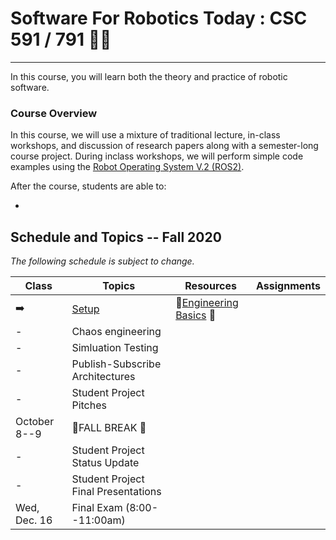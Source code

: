 # Software For Robotics Today : CSC 591 / 791  🤖🐺

---

In this course, you will learn both the theory and practice of robotic software. 

### Course Overview

In this course, we will use a mixture of traditional lecture, in-class workshops, and discussion of research papers along with a semester-long course project.  During inclass workshops, we will perform simple code examples using the [Robot Operating System V.2 (ROS2)](http://ros.org).

After the course, students are able to:

* 

## Schedule and Topics -- Fall 2020

*The following schedule is subject to change.*

| Class    | Topics                           |  Resources | Assignments       |
|----------|----------------------------------|------------| ----------------  |
|  ➡️       | [Setup](Boot.md)             | 🥾[Engineering Basics](https://github.com/chrisparnin/EngineeringBasics) 🥾
|  -  | Chaos engineering
|  -  | Simluation Testing
|  -  | Publish-Subscribe Architectures
|  -  | Student Project Pitches
| October 8--9| 🍁FALL BREAK 🍁
|  -  | Student Project Status Update
|  -  | Student Project Final Presentations
| Wed, Dec. 16    | Final Exam (8:00--11:00am)|          |                   |


